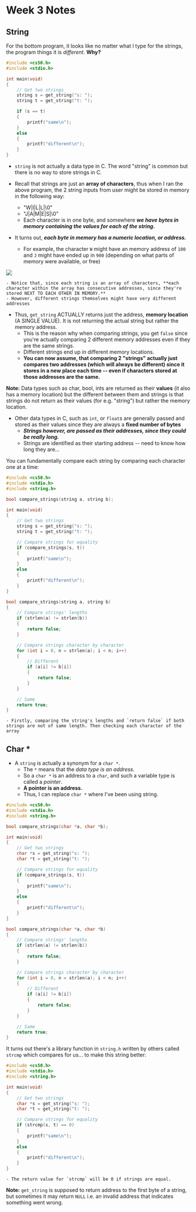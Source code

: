 # Week 3 Notes
## String 

For the bottom program, it looks like no matter what I type for the strings, the program things it is _different_. **Why?**
```c
#include <cs50.h>
#include <stdio.h>

int main(void)
{
    // Get two strings
    string s = get_string("s: ");
    string t = get_string("t: ");

    if (s == t)
    {
        printf("same\n");
    }
    else
    {
        printf("different\n");
    }
}
```
- `string` is not actually a data type in C. The word "string" is common but there is no way to store strings in C. 
- Recall that strings are just an **array of characters**, thus when I ran the above program, the 2 string inputs from user might be stored in memory in the following way:
    - "W|I|L|L|\0"
    - "J|A|M|E|S|\0"
    - Each character is in one byte, and somewhere **_we have bytes in memory containing the values for each of the string._**

- It turns out, **_each byte in memory has a numeric location, or address._**
    - For example, the character `W` might have an memory address of `100` and `J` might have ended up in `900` (depending on what parts of memory were available, or free)

![](https://cs50.harvard.edu/college/2018/fall/weeks/3/notes/strings_with_addresses.png)

    - Notice that, since each string is an array of characters, **each character within the array has consecutive addresses, since they're stored NEXT TO EACH OTHER IN MEMORY.**
    - However, different strings themselves might have very different addresses

- Thus, `get_string` ACTUALLY returns just the address, **memory location** (A SINGLE VALUE). It is not returning the actual string but rather the memory address. 
    - This is the reason why when comparing strings, you get `false` since you're actually comparing 2 different memory addresses even if they are the same strings. 
    - Different strings end up in different memory locations.
    - **You can now assume, that comparing 2 "strings" actually just compares two addresses (which will always be different) since it stores in a new place each time -- even if characters stored at those addresses are the same.**

**Note:** Data types such as char, bool, ints are returned as their **values** (it also has a memory location) but the different between them and strings is that strings do not return as their values (for e.g. "string") but rather the memory location. 

- Other data types in C, such as `int`, or `float`s are generally passed and stored as their values since they are always a **fixed number of bytes**
    - **_Strings however, are passed as their addresses, since they could be really long._**
    - Strings are identified as their starting address -- need to know how long they are...
    
You can fundamentally compare each string by comparing each character one at a time:
```c
#include <cs50.h>
#include <stdio.h>
#include <string.h>

bool compare_strings(string a, string b);

int main(void)
{
    // Get two strings
    string s = get_string("s: ");
    string t = get_string("t: ");

    // Compare strings for equality
    if (compare_strings(s, t))
    {
        printf("same\n");
    }
    else
    {
        printf("different\n");
    }
}

bool compare_strings(string a, string b)
{
    // Compare strings' lengths
    if (strlen(a) != strlen(b))
    {
        return false;
    }

    // Compare strings character by character
    for (int i = 0, n = strlen(a); i < n; i++) 
    {
        // Different
        if (a[i] != b[i])
        {
            return false;
        }
    }

    // Same
    return true;
}
```
    - Firstly, comparing the string's lengths and `return false` if both strings are not of same length. Then checking each character of the array
    
## Char *
- A `string` is actually a synonym for a `char *`. 
    - The `*` means that the _data type is an address._
    - So a `char *` is an address to a `char`, and such a variable type is called a _pointer_.
    - **A pointer is an address.**
    - Thus, I can replace `char *` where I've been using string. 
    
```c
#include <cs50.h>
#include <stdio.h>
#include <string.h>

bool compare_strings(char *a, char *b);

int main(void)
{
    // Get two strings
    char *s = get_string("s: ");
    char *t = get_string("t: ");

    // Compare strings for equality
    if (compare_strings(s, t))
    {
        printf("same\n");
    }
    else
    {
        printf("different\n");
    }
}

bool compare_strings(char *a, char *b)
{
    // Compare strings' lengths
    if (strlen(a) != strlen(b))
    {
        return false;
    }

    // Compare strings character by character
    for (int i = 0, n = strlen(a); i < n; i++)
    {
        // Different
        if (a[i] != b[i])
        {
            return false;
        }
    }

    // Same
    return true;
}
```

It turns out there's a library function in `string.h` written by others called `strcmp` which compares for us... to make this string better:
```c
#include <cs50.h>
#include <stdio.h>
#include <string.h>

int main(void)
{
    // Get two strings
    char *s = get_string("s: ");
    char *t = get_string("t: ");

    // Compare strings for equality
    if (strcmp(s, t) == 0)
    {
        printf("same\n");
    }
    else
    {
        printf("different\n");
    }
}
```
    - The return value for `strcmp` will be 0 if strings are equal. 
    
**Note:** `get_string` is supposed to return address to the first byte of a string, but sometimes it may return `NULL` i.e. an invalid address that indicates something went wrong. 

    
    
    
    
    
    
    
    
    
    
    
    
    
    

